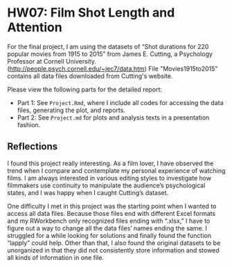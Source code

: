 # HW07: Film Shot Length and Attention

For the final project, I am using the datasets of “Shot durations for 220 popular movies from 1915 to 2015” from James E. Cutting, a Psychology Professor at Cornell University. (http://people.psych.cornell.edu/~jec7/data.htm) File "Movies1915to2015" contains all data files downloaded from Cutting's website.

Please view the following parts for the detailed report: 
* Part 1: See `Project.Rmd`, where I include all codes for accessing the data files, generating the plot, and reports. 
* Part 2: See `Project.md` for plots and analysis texts in a presentation fashion.


## Reflections

I found this project really interesting. As a film lover, I have observed the trend when I compare and contemplate my personal experience of watching films. I am always interested in various editing styles to investigate how filmmakers use continuity to manipulate the audience’s psychological states, and I was happy when I caught Cutting’s dataset.  

One difficulty I met in this project was the starting point when I wanted to access all data files. Because those files end with different Excel formats and my RWorkbench only recognized files ending with “.xlsx,” I have to figure out a way to change all the data files’ names ending the same. I struggled for a while looking for solutions and finally found the function “lapply” could help. Other than that, I also found the original datasets to be unorganized in that they did not consistently store information and stowed all kinds of information in one file. 
